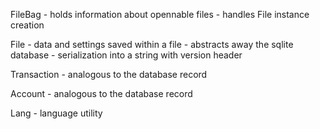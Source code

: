 FileBag
    - holds information about opennable files
    - handles File instance creation

File
    - data and settings saved within a file
    - abstracts away the sqlite database
    - serialization into a string with version header

Transaction
    - analogous to the database record

Account
    - analogous to the database record

Lang
    - language utility